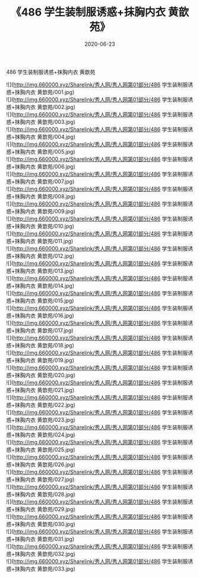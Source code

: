 ﻿---
layout: post
title:  《486 学生装制服诱惑+抹胸内衣 黄歆苑》
date:   2020-06-23
img: http://img.660000.xyz/Sharelink/秀人网/秀人网第01部分/486 学生装制服诱惑+抹胸内衣 黄歆苑/000.jpg
categories: [美女, 清纯, 唯美]
---

486 学生装制服诱惑+抹胸内衣 黄歆苑

  ![](http://img.660000.xyz/Sharelink/秀人网/秀人网第01部分/486 学生装制服诱惑+抹胸内衣 黄歆苑/001.jpg) <br> ![](http://img.660000.xyz/Sharelink/秀人网/秀人网第01部分/486 学生装制服诱惑+抹胸内衣 黄歆苑/002.jpg) <br> ![](http://img.660000.xyz/Sharelink/秀人网/秀人网第01部分/486 学生装制服诱惑+抹胸内衣 黄歆苑/003.jpg) <br> ![](http://img.660000.xyz/Sharelink/秀人网/秀人网第01部分/486 学生装制服诱惑+抹胸内衣 黄歆苑/004.jpg) <br> ![](http://img.660000.xyz/Sharelink/秀人网/秀人网第01部分/486 学生装制服诱惑+抹胸内衣 黄歆苑/005.jpg) <br> ![](http://img.660000.xyz/Sharelink/秀人网/秀人网第01部分/486 学生装制服诱惑+抹胸内衣 黄歆苑/006.jpg) <br> ![](http://img.660000.xyz/Sharelink/秀人网/秀人网第01部分/486 学生装制服诱惑+抹胸内衣 黄歆苑/007.jpg) <br> ![](http://img.660000.xyz/Sharelink/秀人网/秀人网第01部分/486 学生装制服诱惑+抹胸内衣 黄歆苑/008.jpg) <br> ![](http://img.660000.xyz/Sharelink/秀人网/秀人网第01部分/486 学生装制服诱惑+抹胸内衣 黄歆苑/009.jpg) <br> ![](http://img.660000.xyz/Sharelink/秀人网/秀人网第01部分/486 学生装制服诱惑+抹胸内衣 黄歆苑/010.jpg) <br> ![](http://img.660000.xyz/Sharelink/秀人网/秀人网第01部分/486 学生装制服诱惑+抹胸内衣 黄歆苑/011.jpg) <br> ![](http://img.660000.xyz/Sharelink/秀人网/秀人网第01部分/486 学生装制服诱惑+抹胸内衣 黄歆苑/012.jpg) <br> ![](http://img.660000.xyz/Sharelink/秀人网/秀人网第01部分/486 学生装制服诱惑+抹胸内衣 黄歆苑/013.jpg) <br> ![](http://img.660000.xyz/Sharelink/秀人网/秀人网第01部分/486 学生装制服诱惑+抹胸内衣 黄歆苑/014.jpg) <br> ![](http://img.660000.xyz/Sharelink/秀人网/秀人网第01部分/486 学生装制服诱惑+抹胸内衣 黄歆苑/015.jpg) <br> ![](http://img.660000.xyz/Sharelink/秀人网/秀人网第01部分/486 学生装制服诱惑+抹胸内衣 黄歆苑/016.jpg) <br> ![](http://img.660000.xyz/Sharelink/秀人网/秀人网第01部分/486 学生装制服诱惑+抹胸内衣 黄歆苑/017.jpg) <br> ![](http://img.660000.xyz/Sharelink/秀人网/秀人网第01部分/486 学生装制服诱惑+抹胸内衣 黄歆苑/018.jpg) <br> ![](http://img.660000.xyz/Sharelink/秀人网/秀人网第01部分/486 学生装制服诱惑+抹胸内衣 黄歆苑/019.jpg) <br> ![](http://img.660000.xyz/Sharelink/秀人网/秀人网第01部分/486 学生装制服诱惑+抹胸内衣 黄歆苑/020.jpg) <br> ![](http://img.660000.xyz/Sharelink/秀人网/秀人网第01部分/486 学生装制服诱惑+抹胸内衣 黄歆苑/021.jpg) <br> ![](http://img.660000.xyz/Sharelink/秀人网/秀人网第01部分/486 学生装制服诱惑+抹胸内衣 黄歆苑/022.jpg) <br> ![](http://img.660000.xyz/Sharelink/秀人网/秀人网第01部分/486 学生装制服诱惑+抹胸内衣 黄歆苑/023.jpg) <br> ![](http://img.660000.xyz/Sharelink/秀人网/秀人网第01部分/486 学生装制服诱惑+抹胸内衣 黄歆苑/024.jpg) <br> ![](http://img.660000.xyz/Sharelink/秀人网/秀人网第01部分/486 学生装制服诱惑+抹胸内衣 黄歆苑/025.jpg) <br> ![](http://img.660000.xyz/Sharelink/秀人网/秀人网第01部分/486 学生装制服诱惑+抹胸内衣 黄歆苑/026.jpg) <br> ![](http://img.660000.xyz/Sharelink/秀人网/秀人网第01部分/486 学生装制服诱惑+抹胸内衣 黄歆苑/027.jpg) <br> ![](http://img.660000.xyz/Sharelink/秀人网/秀人网第01部分/486 学生装制服诱惑+抹胸内衣 黄歆苑/028.jpg) <br> ![](http://img.660000.xyz/Sharelink/秀人网/秀人网第01部分/486 学生装制服诱惑+抹胸内衣 黄歆苑/029.jpg) <br> ![](http://img.660000.xyz/Sharelink/秀人网/秀人网第01部分/486 学生装制服诱惑+抹胸内衣 黄歆苑/030.jpg) <br> ![](http://img.660000.xyz/Sharelink/秀人网/秀人网第01部分/486 学生装制服诱惑+抹胸内衣 黄歆苑/031.jpg) <br> ![](http://img.660000.xyz/Sharelink/秀人网/秀人网第01部分/486 学生装制服诱惑+抹胸内衣 黄歆苑/032.jpg) <br> ![](http://img.660000.xyz/Sharelink/秀人网/秀人网第01部分/486 学生装制服诱惑+抹胸内衣 黄歆苑/033.jpg) <br>